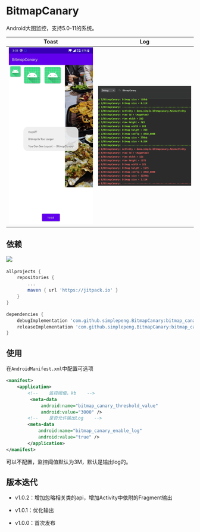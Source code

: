 # BitmapCanary

Android大图监控，支持5.0-11的系统。

| Toast                     | Log                    |
| ------------------------- | ---------------------- |
| ![](files/img_toast.jpeg) | ![](files/img_log.png) |

## 依赖

[![](https://jitpack.io/v/simplepeng/BitmapCanary.svg)](https://jitpack.io/#simplepeng/BitmapCanary)

```groovy
allprojects {
	repositories {
		...
		maven { url 'https://jitpack.io' }
	}
}
```

```groovy
dependencies {
	debugImplementation 'com.github.simplepeng.BitmapCanary:bitmap_canary:v1.0.2'
	releaseImplementation 'com.github.simplepeng.BitmapCanary:bitmap_canary_no_op:v1.0.2'
}
```

## 使用

在`AndroidManifest.xml`中配置可选项

```xml
<manifest>
    <application>
        <!--    监控阈值，kb    -->
         <meta-data
             android:name="bitmap_canary_threshold_value"
             android:value="3000" />
        <!--    是否允许输出Log    -->
        <meta-data
            android:name="bitmap_canary_enable_log"
            android:value="true" />
        </application>
</manifest>
```

可以不配置，监控阈值默认为3M，默认是输出log的。

## 版本迭代

* v1.0.2：增加忽略相关类的api，增加Activity中依附的Fragment输出

* v1.0.1：优化输出

* v1.0.0：首次发布
